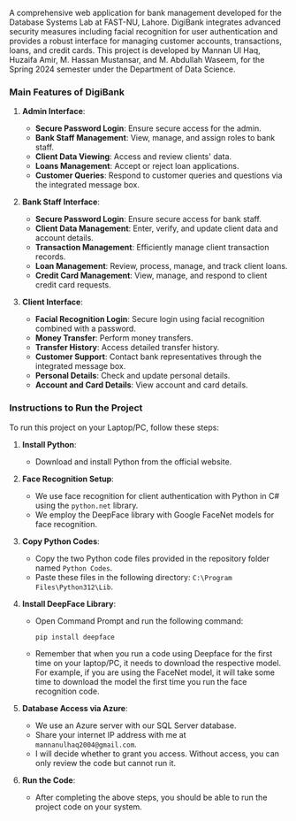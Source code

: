 A comprehensive web application for bank management developed for the Database Systems Lab at FAST-NU, Lahore. DigiBank integrates advanced security measures including facial recognition for user authentication and provides a robust interface for managing customer accounts, transactions, loans, and credit cards. This project is developed by Mannan Ul Haq, Huzaifa Amir, M. Hassan Mustansar, and M. Abdullah Waseem, for the Spring 2024 semester under the Department of Data Science.
### Main Features of DigiBank

1. **Admin Interface**:
   - **Secure Password Login**: Ensure secure access for the admin.
   - **Bank Staff Management**: View, manage, and assign roles to bank staff.
   - **Client Data Viewing**: Access and review clients' data.
   - **Loans Management**: Accept or reject loan applications.
   - **Customer Queries**: Respond to customer queries and questions via the integrated message box.

2. **Bank Staff Interface**:
   - **Secure Password Login**: Ensure secure access for bank staff.
   - **Client Data Management**: Enter, verify, and update client data and account details.
   - **Transaction Management**: Efficiently manage client transaction records.
   - **Loan Management**: Review, process, manage, and track client loans.
   - **Credit Card Management**: View, manage, and respond to client credit card requests.

3. **Client Interface**:
   - **Facial Recognition Login**: Secure login using facial recognition combined with a password.
   - **Money Transfer**: Perform money transfers.
   - **Transfer History**: Access detailed transfer history.
   - **Customer Support**: Contact bank representatives through the integrated message box.
   - **Personal Details**: Check and update personal details.
   - **Account and Card Details**: View account and card details.
     
### Instructions to Run the Project

To run this project on your Laptop/PC, follow these steps:

1. **Install Python**:
   - Download and install Python from the official website.

2. **Face Recognition Setup**:
   - We use face recognition for client authentication with Python in C# using the `python.net` library.
   - We employ the DeepFace library with Google FaceNet models for face recognition.
   
3. **Copy Python Codes**:
   - Copy the two Python code files provided in the repository folder named `Python Codes`.
   - Paste these files in the following directory: `C:\Program Files\Python312\Lib`.

4. **Install DeepFace Library**:
   - Open Command Prompt and run the following command:
     ```bash
     pip install deepface
     ```
   - Remember that when you run a code using Deepface for the first time on your laptop/PC, it needs to download the respective model. For example, if you are using the FaceNet model, it will take some time to download the model the first time you run the face recognition code.

5. **Database Access via Azure**:
   - We use an Azure server with our SQL Server database.
   - Share your internet IP address with me at `mannanulhaq2004@gmail.com`.
   - I will decide whether to grant you access. Without access, you can only review the code but cannot run it.

6. **Run the Code**:
   - After completing the above steps, you should be able to run the project code on your system.
